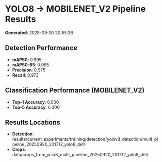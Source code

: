 # YOLO8 → MOBILENET_V2 Pipeline Results

**Generated**: 2025-09-20 20:55:36

## Detection Performance
- **mAP50**: 0.995
- **mAP50-95**: 0.995
- **Precision**: 0.975
- **Recall**: 0.973

## Classification Performance (MOBILENET_V2)
- **Top-1 Accuracy**: 0.000
- **Top-5 Accuracy**: 0.000

## Results Locations
- **Detection**: results/current_experiments/training/detection/yolov8_detection/multi_pipeline_20250920_201712_yolo8_det/
- **Crops**: data/crops_from_yolo8_multi_pipeline_20250920_201712_yolo8_det/
